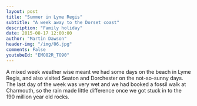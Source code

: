 ```yaml
---
layout: post
title: "Summer in Lyme Regis"
subtitle: "A week away to the Dorset coast"
description: "Family holiday"
date: 2015-08-17 12:00:00
author: "Martin Dawson"
header-img: "/img/06.jpg"
comments: False
youtubeId: "EMO82R_TO90"
---
```

A mixed week weather wise meant we had some days on the beach in Lyme Regis, and also visited Seaton and Dorchester on the not-so-sunny days. The last day of the week was very wet and we had booked a fossil walk at Charmouth, so the rain made little difference once we got stuck in to the 190 million year old rocks.
